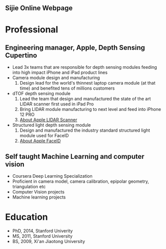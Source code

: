 ## Sijie Online Webpage 

# Professional 
## Engineering manager, Apple, Depth Sensing Cupertino 
- Lead 3x teams that are responsible for depth sensing modules feeding into high impact iPhone and iPad product lines
- Camera module design and manufacturing 
  1. Design lead for the world's thinnest laptop camera module (at that time) and benefited tens of millions customers
- dTOF depth sensing module  
  1. Lead the team that design and manufactured the state of the art LIDAR scanner first used in iPad Pro
  2. Bring LIDAR module manufacturing to next level and feed into iPhone 12 PRO
  3. <a href="https://www.apple.com/newsroom/2020/03/apple-unveils-new-ipad-pro-with-lidar-scanner-and-trackpad-support-in-ipados/" title="About Apple LIDAR scanner" target="_blank">About Apple LIDAR Scanner</a>  
- Structured light depth sensing module 
  1. Design and manufactured the industry standard structured light module used for FaceID
  2. <a href="https://support.apple.com/en-us/HT208109" title="About Apple FaceID" target="_blank">About Apple FaceID</a>  

## Self taught Machine Learning and computer vision 
- Coursera Deep Learning Specialization 
- Proficient in camera model, camera calibration, epipolar geometry, triangulation etc 
- Computer Vision projects 
- Machine learning projects


# Education
- PhD, 2014, Stanford Univerity 
- MS,  2011, Stanford University 
- BS,  2009, Xi'an Jiaotong University 
